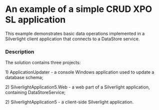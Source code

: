# An example of a simple CRUD XPO SL application


<p>This example demonstrates basic data operations implemented in a Silverlight client application that connects to a DataStore service.<br />
</p>


<h3>Description</h3>

<p>The solution contains three projects:</p>
<p>1) ApplicationUpdater - a console Windows application used to update a database schema;</p>
<p>2) SilverlightApplication5.Web - a web part of a Silverlight application, containing DataStoreService;</p>
<p>2) SilverlightApplication5 - a client-side Silverlight application.</p>

<br/>


